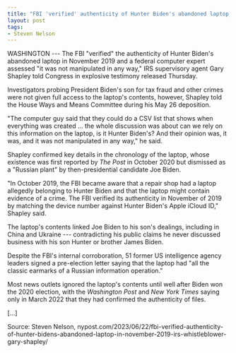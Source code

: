 ```yaml
---
title: "FBI 'verified' authenticity of Hunter Biden's abandoned laptop in November 2019"
layout: post
tags:
- Steven Nelson
---
```


WASHINGTON --- The FBI "verified" the authenticity of Hunter Biden's abandoned laptop in November 2019 and a federal computer expert assessed "it was not manipulated in any way," IRS supervisory agent Gary Shapley told Congress in explosive testimony released Thursday.

Investigators probing President Biden's son for tax fraud and other crimes were not given full access to the laptop's contents, however, Shapley told the House Ways and Means Committee during his May 26 deposition.

"The computer guy said that they could do a CSV list that shows when everything was created ... the whole discussion was about can we rely on this information on the laptop, is it Hunter Biden's? And their opinion was, it was, and it was not manipulated in any way," he said.

Shapley confirmed key details in the chronology of the laptop, whose existence was first reported by *The Post* in October 2020 but dismissed as a "Russian plant" by then-presidential candidate Joe Biden.

"In October 2019, the FBI became aware that a repair shop had a laptop allegedly belonging to Hunter Biden and that the laptop might contain evidence of a crime. The FBI verified its authenticity in November of 2019 by matching the device number against Hunter Biden's Apple iCloud ID," Shapley said.

The laptop's contents linked Joe Biden to his son's dealings, including in China and Ukraine --- contradicting his public claims he never discussed business with his son Hunter or brother James Biden.

Despite the FBI's internal corroboration, 51 former US intelligence agency leaders signed a pre-election letter saying that the laptop had "all the classic earmarks of a Russian information operation."

Most news outlets ignored the laptop's contents until well after Biden won the 2020 election, with the *Washington Post* and *New York Times* saying only in March 2022 that they had confirmed the authenticity of files.

[...]

Source: Steven Nelson, nypost.com/2023/06/22/fbi-verified-authenticity-of-hunter-bidens-abandoned-laptop-in-november-2019-irs-whistleblower-gary-shapley/
